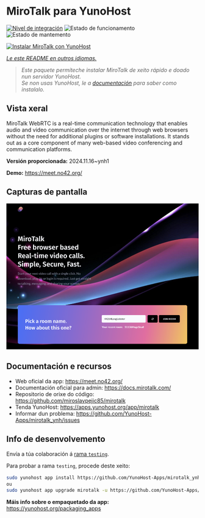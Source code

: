 <!--
NOTA: Este README foi creado automáticamente por <https://github.com/YunoHost/apps/tree/master/tools/readme_generator>
NON debe editarse manualmente.
-->

# MiroTalk para YunoHost

[![Nivel de integración](https://dash.yunohost.org/integration/mirotalk.svg)](https://ci-apps.yunohost.org/ci/apps/mirotalk/) ![Estado de funcionamento](https://ci-apps.yunohost.org/ci/badges/mirotalk.status.svg) ![Estado de mantemento](https://ci-apps.yunohost.org/ci/badges/mirotalk.maintain.svg)

[![Instalar MiroTalk con YunoHost](https://install-app.yunohost.org/install-with-yunohost.svg)](https://install-app.yunohost.org/?app=mirotalk)

*[Le este README en outros idiomas.](./ALL_README.md)*

> *Este paquete permíteche instalar MiroTalk de xeito rápido e doado nun servidor YunoHost.*  
> *Se non usas YunoHost, le a [documentación](https://yunohost.org/install) para saber como instalalo.*

## Vista xeral

MiroTalk WebRTC is a real-time communication technology that enables audio and video communication over the internet through web browsers without the need for additional plugins or software installations. It stands out as a core component of many web-based video conferencing and communication platforms.


**Versión proporcionada:** 2024.11.16~ynh1

**Demo:** <https://meet.no42.org/>

## Capturas de pantalla

![Captura de pantalla de MiroTalk](./doc/screenshots/screenshot.png)

## Documentación e recursos

- Web oficial da app: <https://meet.no42.org/>
- Documentación oficial para admin: <https://docs.mirotalk.com/>
- Repositorio de orixe do código: <https://github.com/miroslavpejic85/mirotalk>
- Tenda YunoHost: <https://apps.yunohost.org/app/mirotalk>
- Informar dun problema: <https://github.com/YunoHost-Apps/mirotalk_ynh/issues>

## Info de desenvolvemento

Envía a túa colaboración á [rama `testing`](https://github.com/YunoHost-Apps/mirotalk_ynh/tree/testing).

Para probar a rama `testing`, procede deste xeito:

```bash
sudo yunohost app install https://github.com/YunoHost-Apps/mirotalk_ynh/tree/testing --debug
ou
sudo yunohost app upgrade mirotalk -u https://github.com/YunoHost-Apps/mirotalk_ynh/tree/testing --debug
```

**Máis info sobre o empaquetado da app:** <https://yunohost.org/packaging_apps>
